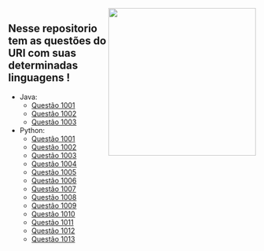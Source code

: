 <img src="https://i.imgur.com/qngJv3q.png" align="right" width="300">

## Nesse repositorio tem as questões do URI com suas determinadas linguagens !
- Java:
    - [Questão 1001](https://github.com/CalebeEvangelista/QuestoesURI/blob/main/Java/p1001.java)
    - [Questão 1002](https://github.com/CalebeEvangelista/QuestoesURI/blob/main/Java/p1002.java)
    - [Questão 1003](https://github.com/CalebeEvangelista/QuestoesURI/blob/main/Java/p1003.java)
- Python:
    - [Questão 1001](https://github.com/CalebeEvangelista/QuestoesURI/blob/main/Python/1001.py)
    - [Questão 1002](https://github.com/CalebeEvangelista/QuestoesURI/blob/main/Python/1002.py)
    - [Questão 1003](https://github.com/CalebeEvangelista/QuestoesURI/blob/main/Python/1003.py)
    - [Questão 1004](https://github.com/CalebeEvangelista/QuestoesURI/blob/main/Python/1004.py)
    - [Questão 1005](https://github.com/CalebeEvangelista/QuestoesURI/blob/main/Python/1005.py)
    - [Questão 1006](https://github.com/CalebeEvangelista/QuestoesURI/blob/main/Python/1006.py)
    - [Questão 1007](https://github.com/CalebeEvangelista/QuestoesURI/blob/main/Python/1007.py)
    - [Questão 1008](https://github.com/CalebeEvangelista/QuestoesURI/blob/main/Python/1008.py)
    - [Questão 1009](https://github.com/CalebeEvangelista/QuestoesURI/blob/main/Python/1009.py)
    - [Questão 1010](https://github.com/CalebeEvangelista/QuestoesURI/blob/main/Python/1010.py)
    - [Questão 1011](https://github.com/CalebeEvangelista/QuestoesURI/blob/main/Python/1011.py)
    - [Questão 1012](https://github.com/CalebeEvangelista/QuestoesURI/blob/main/Python/1012.py)     
    - [Questão 1013](https://github.com/CalebeEvangelista/QuestoesURI/blob/main/Python/1013.py)